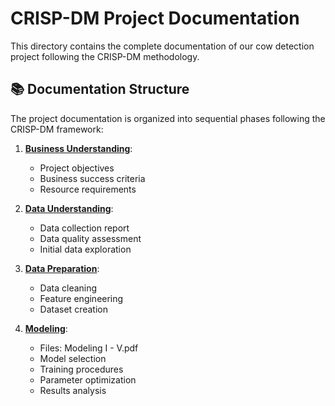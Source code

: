 # CRISP-DM Project Documentation

This directory contains the complete documentation of our cow detection project following the CRISP-DM methodology.

## 📚 Documentation Structure

The project documentation is organized into sequential phases following the CRISP-DM framework:

1. **[Business Understanding](./[01]%20Business%20Understanding.pdf)**:

   - Project objectives
   - Business success criteria
   - Resource requirements

2. **[Data Understanding](./[02]%20Data%20Understanding.pdf)**:

   - Data collection report
   - Data quality assessment
   - Initial data exploration

3. **[Data Preparation](./[03]%20Data%20Preparation%20I.pdf)**:

   - Data cleaning
   - Feature engineering
   - Dataset creation

4. **[Modeling](./[04]%20Modeling%20I.pdf)**:
   - Files: Modeling I - V.pdf
   - Model selection
   - Training procedures
   - Parameter optimization
   - Results analysis

